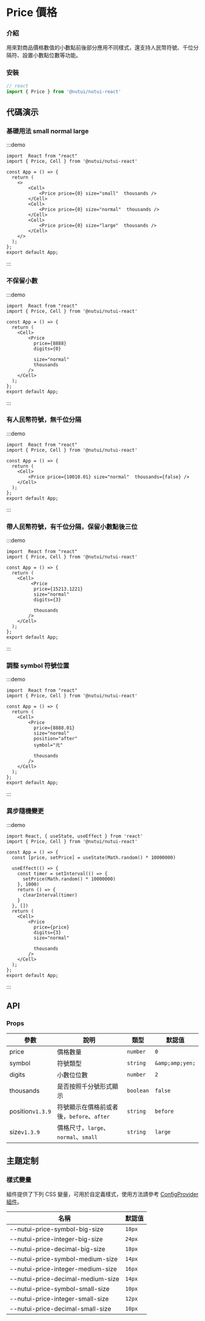 # Price 價格

### 介紹

用來對商品價格數值的小數點前後部分應用不同樣式，還支持人民幣符號、千位分隔符、設置小數點位數等功能。

### 安裝

```javascript
// react
import { Price } from '@nutui/nutui-react'
```

## 代碼演示

### 基礎用法 small normal large

:::demo

```tsx
import  React from "react"
import { Price, Cell } from '@nutui/nutui-react'

const App = () => {
  return (
    <>
        <Cell>
            <Price price={0} size="small"  thousands />
        </Cell>
        <Cell>
            <Price price={0} size="normal"  thousands />
        </Cell>
        <Cell>
            <Price price={0} size="large"  thousands />
        </Cell>
    </>
  );
};
export default App;
```

:::

### 不保留小數

:::demo

```tsx
import  React from "react"
import { Price, Cell } from '@nutui/nutui-react'

const App = () => {
  return (
    <Cell>
        <Price
          price={8888}
          digits={0}
          
          size="normal"
          thousands
        />
    </Cell>
  );
};
export default App;
```

:::

### 有人民幣符號，無千位分隔

:::demo

```tsx
import  React from "react"
import { Price, Cell } from '@nutui/nutui-react'

const App = () => {
  return (
    <Cell>
        <Price price={10010.01} size="normal"  thousands={false} />
    </Cell>
  );
};
export default App;
```

:::

### 帶人民幣符號，有千位分隔，保留小數點後三位

:::demo

```tsx
import  React from "react"
import { Price, Cell } from '@nutui/nutui-react'

const App = () => {
  return (
    <Cell>
         <Price
          price={15213.1221}
          size="normal"
          digits={3}
          
          thousands
        />
    </Cell>
  );
};
export default App;
```

:::

### 調整 symbol 符號位置

:::demo

```tsx
import  React from "react"
import { Price, Cell } from '@nutui/nutui-react'

const App = () => {
  return (
    <Cell>
        <Price
          price={8888.01}
          size="normal"
          position="after"
          symbol="元"
          
          thousands
        />
    </Cell>
  );
};
export default App;
```

:::

### 異步隨機變更

:::demo

```tsx
import React, { useState, useEffect } from 'react'
import { Price, Cell } from '@nutui/nutui-react'

const App = () => {
  const [price, setPrice] = useState(Math.random() * 10000000)

  useEffect(() => {
    const timer = setInterval(() => {
      setPrice(Math.random() * 10000000)
    }, 1000)
    return () => {
      clearInterval(timer)
    }
  }, [])
  return (
    <Cell>
        <Price
          price={price}
          digits={3}
          size="normal"
          
          thousands
        />
    </Cell>
  );
};
export default App;
```

:::

## API

### Props

| 參數 | 說明 | 類型 | 默認值 |
| --- | --- | --- | --- |
| price | 價格數量 | `number` | `0` |
| symbol | 符號類型 | `string` | `&amp;amp;yen;` |
| digits | 小數位位數 | `number` | `2` |
| thousands | 是否按照千分號形式顯示 | `boolean` | `false` |
| position`v1.3.9` | 符號顯示在價格前或者後，`before`、`after` | `string` | `before` |
| size`v1.3.9` | 價格尺寸，`large`、`normal`、`small` | `string` | `large` |

## 主題定制

### 樣式變量

組件提供了下列 CSS 變量，可用於自定義樣式，使用方法請參考 [ConfigProvider 組件](#/zh-CN/component/configprovider)。

| 名稱 | 默認值 |
| --- | --- |
| \--nutui-price-symbol-big-size | `18px` |
| \--nutui-price-integer-big-size | `24px` |
| \--nutui-price-decimal-big-size | `18px` |
| \--nutui-price-symbol-medium-size | `14px` |
| \--nutui-price-integer-medium-size | `16px` |
| \--nutui-price-decimal-medium-size | `14px` |
| \--nutui-price-symbol-small-size | `10px` |
| \--nutui-price-integer-small-size | `12px` |
| \--nutui-price-decimal-small-size | `10px` |